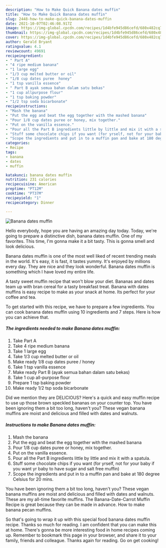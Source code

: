 ```yaml
---
description: "How to Make Quick Banana dates muffin"
title: "How to Make Quick Banana dates muffin"
slug: 2448-how-to-make-quick-banana-dates-muffin
date: 2021-10-07T02:46:08.917Z
image: https://img-global.cpcdn.com/recipes/1d4bfe945d86cefd/680x482cq70/banana-dates-muffin-recipe-main-photo.jpg
thumbnail: https://img-global.cpcdn.com/recipes/1d4bfe945d86cefd/680x482cq70/banana-dates-muffin-recipe-main-photo.jpg
cover: https://img-global.cpcdn.com/recipes/1d4bfe945d86cefd/680x482cq70/banana-dates-muffin-recipe-main-photo.jpg
author: Gerald Bryant
ratingvalue: 4.1
reviewcount: 49691
recipeingredient:
- " Part A"
- "4 ripe medium banana"
- "1 large egg"
- "1/3 cup melted butter or oil"
- "1/8 cup dates puree  honey"
- "1 tsp vanilla essence"
- " Part B ayak semua bahan dalam satu bekas"
- "1 cup allpurpose flour"
- "1 tsp baking powder"
- "1/2 tsp soda bicarbonate"
recipeinstructions:
- "Mash the banana"
- "Put the egg and beat the egg together with the mashed banana"
- "Pour 1/8 cup dates puree or honey, mix together."
- "Put on the vanilla essence."
- "Pour all the Part B ingredients little by little and mix it with a spatula."
- "Stuff some chocolate chips if you want (for yrself, not for your baby if you want yr baby to have sugar and salt free muffin)"
- "Scope the ingredients and put in to a muffin pan and bake at 180 degree Celsius for 20 mins."
categories:
- Recipe
tags:
- banana
- dates
- muffin

katakunci: banana dates muffin 
nutrition: 231 calories
recipecuisine: American
preptime: "PT12M"
cooktime: "PT37M"
recipeyield: "1"
recipecategory: Dinner

---
```



![Banana dates muffin](https://img-global.cpcdn.com/recipes/1d4bfe945d86cefd/680x482cq70/banana-dates-muffin-recipe-main-photo.jpg)

Hello everybody, hope you are having an amazing day today. Today, we're going to prepare a distinctive dish, banana dates muffin. One of my favorites. This time, I'm gonna make it a bit tasty. This is gonna smell and look delicious.

Banana dates muffin is one of the most well liked of recent trending meals in the world. It's easy, it is fast, it tastes yummy. It's enjoyed by millions every day. They are nice and they look wonderful. Banana dates muffin is something which I have loved my entire life.

A tasty sweet muffin recipe that won't blow your diet. Bananas and dates team up with bran cereal for a tasty breakfast treat. Banana with dates muffins is easy recipe to make as your snack at home. Its perfect for your coffee and tea.


To get started with this recipe, we have to prepare a few ingredients. You can cook banana dates muffin using 10 ingredients and 7 steps. Here is how you can achieve that.

<!--inarticleads1-->

##### The ingredients needed to make Banana dates muffin:

1. Take  Part A
1. Take 4 ripe medium banana
1. Take 1 large egg
1. Take 1/3 cup melted butter or oil
1. Make ready 1/8 cup dates puree / honey
1. Take 1 tsp vanilla essence
1. Make ready  Part B (ayak semua bahan dalam satu bekas)
1. Take 1 cup all-purpose flour
1. Prepare 1 tsp baking powder
1. Make ready 1/2 tsp soda bicarbonate


Did we mention they are DELICIOUS? Here's a quick and easy muffin recipe to use up those brown speckled bananas on your counter top. You have been ignoring them a bit too long, haven't you? These vegan banana muffins are moist and delicious and filled with dates and walnuts. 

<!--inarticleads2-->

##### Instructions to make Banana dates muffin:

1. Mash the banana
1. Put the egg and beat the egg together with the mashed banana
1. Pour 1/8 cup dates puree or honey, mix together.
1. Put on the vanilla essence.
1. Pour all the Part B ingredients little by little and mix it with a spatula.
1. Stuff some chocolate chips if you want (for yrself, not for your baby if you want yr baby to have sugar and salt free muffin)
1. Scope the ingredients and put in to a muffin pan and bake at 180 degree Celsius for 20 mins.


You have been ignoring them a bit too long, haven't you? These vegan banana muffins are moist and delicious and filled with dates and walnuts. These are my all-time favorite muffins. The Banana-Date-Carrot Muffin Recipe is great because they can be made in advance. How to make banana pecan muffins. 

So that's going to wrap it up with this special food banana dates muffin recipe. Thanks so much for reading. I am confident that you can make this at home. There's gonna be more interesting food in home recipes coming up. Remember to bookmark this page in your browser, and share it to your family, friends and colleague. Thanks again for reading. Go on get cooking!
